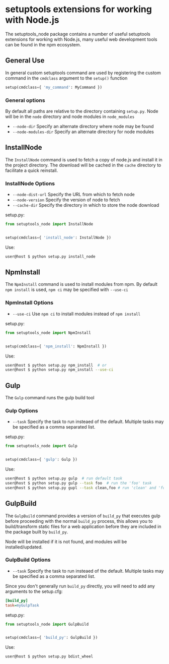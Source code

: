 # setuptools extensions for working with Node.js

The setuptools_node package contains a number of useful setuptools extensions
for working with Node.js, many useful web development tools can be found in the
npm ecosystem.

## General Use

In general custom setuptools command are used by registering the custom command
in the `cmdclass` argument to the `setup()` function

```python
setup(cmdclass={ 'my_command': MyCommand })
```

### General options

By default all paths are relative to the directory containing `setup.py`.  Node
will be in the `node` directory and node modules in `node_modules`

* `--node-dir` Specify an alternate directory where node may be found
* `--node-modules-dir` Specify an alternate directory for node modules

## InstallNode

The `InstallNode` command is used to fetch a copy of node.js and install it
in the project directory.  The download will be cached in the `cache` directory
to facilitate a quick reinstall.

### InstallNode Options

* `--node-dist-url` Specify the URL from which to fetch node
* `--node-version` Specify the version of node to fetch
* `--cache-dir` Specify the directory in which to store the node download

setup.py:

```python
from setuptools_node import InstallNode


setup(cmdclass={ 'install_node': InstallNode })
```

Use:

```sh
user@host $ python setup.py install_node
```

## NpmInstall

The `NpmInstall` command is used to install modules from npm.  By default
`npm install` is used, `npm ci` may be specified with `--use-ci`

### NpmInstall Options

* `--use-ci` Use `npm ci` to install modules instead of `npm install`

setup.py:

```python
from setuptools_node import NpmInstall


setup(cmdclass={ 'npm_install': NpmInstall })
```

Use:

```sh
user@host $ python setup.py npm_install  # or
user@host $ python setup.py npm_install --use-ci
```

## Gulp

The `Gulp` command runs the gulp build tool

### Gulp Options

* `--task` Specify the task to run insteaed of the default.  Multiple tasks may
  be specified as a comma separated list.

setup.py:

```python
from setuptools_node import Gulp


setup(cmdclass={ 'gulp': Gulp })
```

Use:

```sh
user@host $ python setup.py gulp  # run default task
user@host $ python setup.py gulp --task foo  # run the 'foo' task
user@host $ python setup.py gupl --task clean,foo # run 'clean' and 'foo' tasks
```

## GulpBuild

The `GulpBuild` command provides a version of `build_py` that executes gulp
before proceeding with the normal `build_py` process, this allows you to
build/transform static files for a web application before they are included
in the package built by `build_py`.

Node will be installed if it is not found, and modules will be
installed/updated.

### GulpBuild Options

* `--task` Specify the task to run insteaed of the default.  Multiple tasks may
  be specified as a comma separated list.

Since you don't generally run `build_py` directly, you will need to add any
arguments to the setup.cfg:

```ini
[build_py]
task=myGulpTask
```

setup.py:

```python
from setuptools_node import GulpBuild


setup(cmdclass={ 'build_py': GulpBuild })
```

Use:

```sh
user@host $ python setup.py bdist_wheel
```

